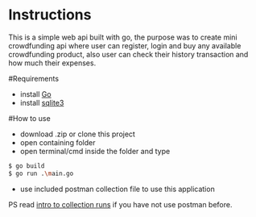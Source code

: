 # Instructions
This is a simple web api built with go, the purpose was to create mini crowdfunding api where user can register, login and buy any available crowdfunding product, also user can check their history transaction and how much their expenses.

#Requirements
- install [Go](https://golang.org/)
- install [sqlite3](https://www.sqlite.org/)

#How to use
- download .zip or clone this project
- open containing folder
- open terminal/cmd inside the folder and type
```bash
$ go build
$ go run .\main.go 
```
- use included postman collection file to use this application

PS
read [intro to collection runs](https://learning.getpostman.com/docs/postman/collection-runs/intro-to-collection-runs/) if you have not use postman before.